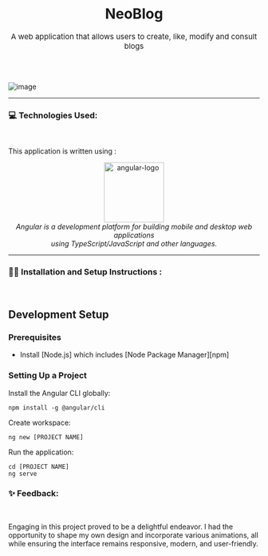 <h1 align="center">
  NeoBlog
</h1>
<p align="center" style="font-size: 15px;">A web application that allows users to create, like, modify and consult blogs</p>
<br/><br/>

![image](https://github.com/AmaniOrabi/Angular-Blog-App/assets/70351673/e2129b51-fa36-4bee-91a1-e8bb4c653451)


<hr/>

### 💻 Technologies Used:

<br/>

This application is written using :

<p align="center">
  <img src="aio/src/assets/images/logos/angular/angular_renaissance.png" alt="angular-logo" width="120px" height="120px"/>
  <br>
  <em>Angular is a development platform for building mobile and desktop web applications
    <br> using TypeScript/JavaScript and other languages.</em>
  <br>
</p>


<hr/>

### 👨‍💻 Installation and Setup Instructions :

<br/>


## Development Setup

### Prerequisites

- Install [Node.js] which includes [Node Package Manager][npm]

### Setting Up a Project

Install the Angular CLI globally:

```
npm install -g @angular/cli
```

Create workspace:

```
ng new [PROJECT NAME]
```

Run the application:

```
cd [PROJECT NAME]
ng serve
```


### ✨ Feedback:

<br/>


Engaging in this project proved to be a delightful endeavor. I had the opportunity to shape my own design and incorporate various animations, all while ensuring the interface remains responsive, modern, and user-friendly.
